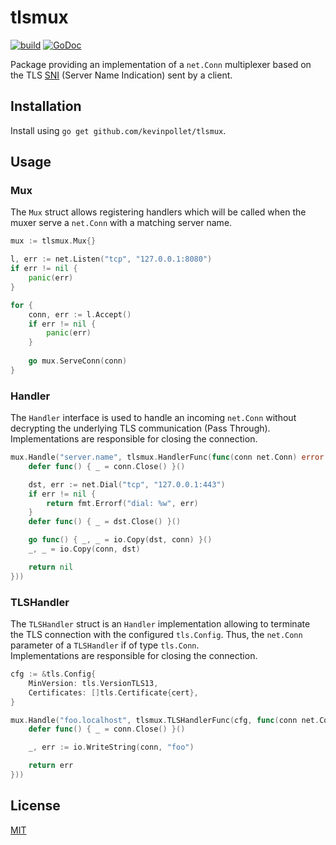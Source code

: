 # tlsmux

[![build](https://github.com/kevinpollet/tlsmux/actions/workflows/main.yml/badge.svg)](https://github.com/kevinpollet/tlsmux/actions)
[![GoDoc](https://godoc.org/github.com/kevinpollet/tlsmux?status.svg)](https://pkg.go.dev/github.com/kevinpollet/tlsmux)

Package providing an implementation of a `net.Conn` multiplexer based on the TLS [SNI](https://www.cloudflare.com/learning/ssl/what-is-sni/) (Server Name Indication) sent by a client.

## Installation

Install using `go get github.com/kevinpollet/tlsmux`.

## Usage

### Mux

The `Mux` struct allows registering handlers which will be called when the muxer serve a `net.Conn` with a 
matching server name.

```go
mux := tlsmux.Mux{}

l, err := net.Listen("tcp", "127.0.0.1:8080")
if err != nil {
    panic(err)
}

for {
    conn, err := l.Accept()
    if err != nil {
        panic(err)	
    }
	
    go mux.ServeConn(conn)
}
```

### Handler

The `Handler` interface is used to handle an incoming `net.Conn` without decrypting the underlying TLS communication (Pass Through).
Implementations are responsible for closing the connection.

```go
mux.Handle("server.name", tlsmux.HandlerFunc(func(conn net.Conn) error {
    defer func() { _ = conn.Close() }()

    dst, err := net.Dial("tcp", "127.0.0.1:443")
    if err != nil {
        return fmt.Errorf("dial: %w", err)
    }
    defer func() { _ = dst.Close() }()

    go func() { _, _ = io.Copy(dst, conn) }()
    _, _ = io.Copy(conn, dst)

    return nil
}))
```

### TLSHandler

The `TLSHandler` struct is an `Handler` implementation allowing to terminate the TLS connection with the configured `tls.Config`.
Thus, the `net.Conn` parameter of a `TLSHandler` if of type `tls.Conn`.  
Implementations are responsible for closing the connection.

```go
cfg := &tls.Config{
    MinVersion: tls.VersionTLS13,
    Certificates: []tls.Certificate{cert},
}

mux.Handle("foo.localhost", tlsmux.TLSHandlerFunc(cfg, func(conn net.Conn) error {
    defer func() { _ = conn.Close() }()

    _, err := io.WriteString(conn, "foo")

    return err
}))
```

## License

[MIT](./LICENSE.md)
